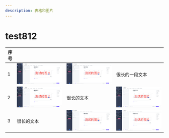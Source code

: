 ```yaml
---
description: 表格和图片
---
```


# test812

| 序号 |                                              |                                         |                                              |
| -- | -------------------------------------------- | --------------------------------------- | -------------------------------------------- |
| 1  | ![](<../.gitbook/assets/image (10) (1).png>) | ![](<../.gitbook/assets/image (1).png>) | 很长的一段文本                                      |
| 2  | ![](<../.gitbook/assets/image (4) (1).png>)  | 很长的文本                                   | ![](<../.gitbook/assets/image (3) (1).png>)  |
| 3  | 很长的文本                                        | ![](<../.gitbook/assets/image (9).png>) | ![](<../.gitbook/assets/image (12) (1).png>) |
